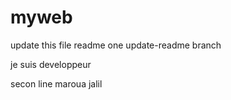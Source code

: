 # myweb

update this file readme one update-readme branch 

je suis developpeur


secon line
 maroua jalil 
